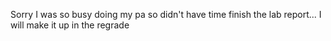 Sorry I was so busy doing my pa so didn't have time finish the lab report... I will make it up in the regrade
